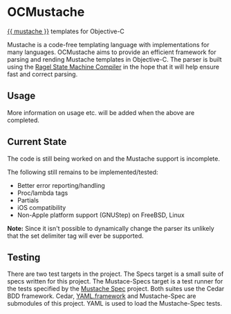 OCMustache
==========

[{{ mustache }}][mustache] templates for Objective-C

Mustache is a code-free templating language with implementations for many
languages. OCMustache aims to provide an efficient framework for parsing and
rending Mustache templates in Objective-C. The parser is built using the [Ragel
State Machine Compiler][ragel] in the hope that it will help ensure fast and
correct parsing.

[mustache]: http://mustache.github.com/
[ragel]: http://www.complang.org/ragel/

Usage
-----

More information on usage etc. will be added when the above are completed.

Current State
-------------

The code is still being worked on and the Mustache support is incomplete.

The following still remains to be implemented/tested:

* Better error reporting/handling
* Proc/lambda tags
* Partials
* iOS compatibility
* Non-Apple platform support (GNUStep) on FreeBSD, Linux

**Note:** Since it isn't possible to dynamically change the parser its unlikely that
the set delimiter tag will ever be supported.

Testing
-------

There are two test targets in the project. The Specs target is a small suite of
specs written for this project. The Mustace-Specs target is a test runner for
the tests specified by the [Mustache Spec][spec] project. Both suites use the
Cedar BDD framework. Cedar, [YAML.framework][yaml] and Mustache-Spec are
submodules of this project. YAML is used to load the Mustache-Spec tests.

[spec]: http://github.com/pvande/Mustache-Spec
[yaml]: http://github.com/mirek/YAML.framework
